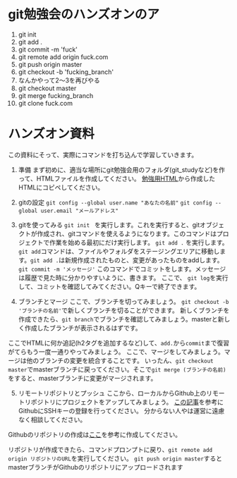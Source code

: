 # git勉強会のハンズオンのア
1. git init
2. git add .
3. git commit -m 'fuck'
4. git remote add origin fuck.com
5. git push origin master
6. git checkout -b 'fucking_branch'
7. なんかやって2〜3を再びやる
8. git checkout master 
9. git merge fucking_branch
10. git clone fuck.com


# ハンズオン資料
この資料にそって、実際にコマンドを打ち込んで学習していきます。

1. 準備
まず初めに、適当な場所にgit勉強会用のフォルダ(git_studyなど)を作って、HTMLファイルを作成してください。
[勉強用HTML](https://github.com/gn-spawn/git-study/blob/master/index.html)から作成したHTMLにコピペしてください。

2. gitの設定
```git config --global user.name "あなたの名前"```
```git config --global user.email "メールアドレス"```


3. gitを使ってみる
```git init ```
を実行します。これを実行すると、gitオブジェクトが作成され、gitコマンドを使えるようになります。このコマンドはプロジェクトで作業を始める最初にだけ実行します。
```git add .```
を実行します。```git add```コマンドは、ファイルやフォルダをステージングエリアに移動します。```git add .```は新規作成されたものと、変更があったものをaddします。
```git commit -m 'メッセージ'```
このコマンドでコミットをします。メッセージは履歴で見た時に分かりやすいように、書きます。
ここで、
```git log```を実行して、コミットを確認してみてください。Qキーで終了できます。

4. ブランチとマージ
ここで、ブランチを切ってみましょう。
```git checkout -b 'ブランチの名前'```で新しくブランチを切ることができます。
新しくブランチを作成できたら、```git branch```でブランチを確認してみましょう。masterと新しく作成したブランチが表示されるはずです。

ここでHTMLに何か追記(h2タグを追加するなど)して、```add.```から```commit```まで復習がてらもう一度一通りやってみましょう。
ここで、マージをしてみましょう。マージは他のブランチの変更を統合することです。
いったん、```git checkout master```でmasterブランチに戻ってください。そこで```git merge (ブランチの名前)```をすると、masterブランチに変更がマージされます。

5. リモートリポジトリとプッシュ
ここから、ローカルからGithub上のリモートリポジトリにプロジェクトをアップしてみましょう。
[この記事](http://qiita.com/shizuma/items/2b2f873a0034839e47ce)を参考にGithubにSSHキーの登録を行ってください。
分からない人やは運営に遠慮なく相談してください。

Githubのリポジトリの作成は[ここ](http://d.hatena.ne.jp/yk5656/20140212/1393158928)を参考に作成してください。

リポジトリが作成できたら、コマンドプロンプトに戻り、```git remote add origin リポジトリのURL```を実行してください。
```git push origin master```するとmasterブランチがGithubのリポジトリにアップロードされます




